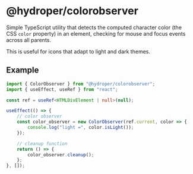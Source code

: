 # @hydroper/colorobserver

Simple TypeScript utility that detects the computed character color (the CSS `color` property) in an element, checking for mouse and focus events across all parents.

This is useful for icons that adapt to light and dark themes.

## Example

```ts
import { ColorObserver } from "@hydroper/colorobserver";
import { useEffect, useRef } from "react";

const ref = useRef<HTMLDivElement | null>(null);

useEffect(() => {
    // color observer
    const color_observer = new ColorObserver(ref.current, color => {
        console.log("light =", color.isLight());
    });

    // cleanup function
    return () => {
        color_observer.cleanup();
    };
}, []);
```
